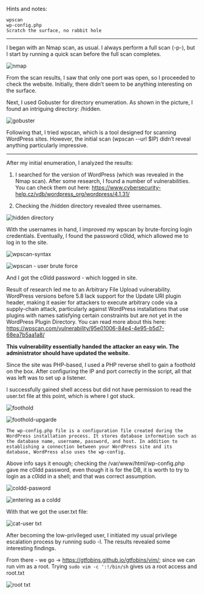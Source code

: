 Hints and notes:

    wpscan
    wp-config.php
    Scratch the surface, no rabbit hole

----------------------------------------------------------------------------------------------------------------------------------------------------------------------------

I began with an Nmap scan, as usual. I always perform a full scan (-p-), but I start by running a quick scan before the full scan completes.

![nmap](https://github.com/user-attachments/assets/6e76272b-f1eb-485f-827e-e7fc9a1a12b2)

From the scan results, I saw that only one port was open, so I proceeded to check the website. Initially, there didn’t seem to be anything interesting on the surface.

Next, I used Gobuster for directory enumeration. As shown in the picture, I found an intriguing directory: /hidden.

![gobuster](https://github.com/user-attachments/assets/2b4b7b70-1864-420d-b52f-9aeeb2109d3b)

Following that, I tried wpscan, which is a tool designed for scanning WordPress sites. However, the initial scan (wpscan --url $IP) didn’t reveal anything particularly impressive.

---------------------------------------------------------------------------------------------------------------------------------------------------------------------------

After my initial enumeration, I analyzed the results:

1) I searched for the version of WordPress (which was revealed in the Nmap scan). After some research, I found a number of vulnerabilities. You can check them out here:  https://www.cybersecurity-help.cz/vdb/wordpress_org/wordpress/4.1.31/

2) Checking the /hidden directory revealed three usernames.

![hidden directory](https://github.com/user-attachments/assets/3fd187fb-5094-40ef-bf9f-513ea5b2451f)

With the usernames in hand, I improved my wpscan by brute-forcing login credentials. Eventually, I found the password c0ldd, which allowed me to log in to the site.

![wpscan-syntax](https://github.com/user-attachments/assets/f46e65e2-137a-41e5-bd34-bde5e64dd74d)

![wpscan - user brute force](https://github.com/user-attachments/assets/3c0475e0-d7df-4216-b145-2c39aecae523)

And I got the c0ldd password - which logged in site.

Result of research led me to an Arbitrary File Upload vulnerability. WordPress versions before 5.8 lack support for the Update URI plugin header, making it easier for attackers to execute arbitrary code via a supply-chain attack, particularly against WordPress installations that use plugins with names satisfying certain constraints but are not yet in the WordPress Plugin Directory. You can read more about this here: https://wpscan.com/vulnerability/95e01006-84e4-4e95-b5d7-68ea7b5aa1a8/

**This vulnerability essentially handed the attacker an easy win. The administrator should have updated the website.**

Since the site was PHP-based, I used a PHP reverse shell to gain a foothold on the box. After configuring the IP and port correctly in the script, all that was left was to set up a listener.

I successfully gained shell access but did not have permission to read the user.txt file at this point, which is where I got stuck. 

![foothold](https://github.com/user-attachments/assets/fdf417be-cb0d-492b-9359-0e32605ca680)

![foothold-upgarde](https://github.com/user-attachments/assets/b560dd08-5b3f-4e6b-ab21-987021660550)


`The wp-config.php file is a configuration file created during the WordPress installation process. It stores database information such as the database name, username, password, and host. In addition to establishing a connection between your WordPress site and its database, WordPress also uses the wp-config.`

Above info says it enough; checking the /var/www/html/wp-config.php gave me c0ldd password, even though it is for the DB, it is worth to try to login as a c0ldd in a shell; and that was correct assumption.

![coldd-pasword](https://github.com/user-attachments/assets/c4b9eda8-eb71-42ad-8182-65ca9cf23d6a)

![entering as a coldd](https://github.com/user-attachments/assets/ab59e55a-0acf-4968-b605-516bd5276cde)

With that we got the user.txt file:

![cat-user txt](https://github.com/user-attachments/assets/2751ddee-d0e4-4104-9ab6-f78cb4f3a403)

After becoming the low-privileged user, I initiated my usual privilege escalation process by running sudo -l. The results revealed some interesting findings.

From there - we go -> https://gtfobins.github.io/gtfobins/vim/; since we can run vim as a root. Trying `sudo vim -c ':!/bin/sh` gives us a root access and root.txt

![root txt](https://github.com/user-attachments/assets/afea3fee-3e15-4479-9b1d-0095c8c1958b)
